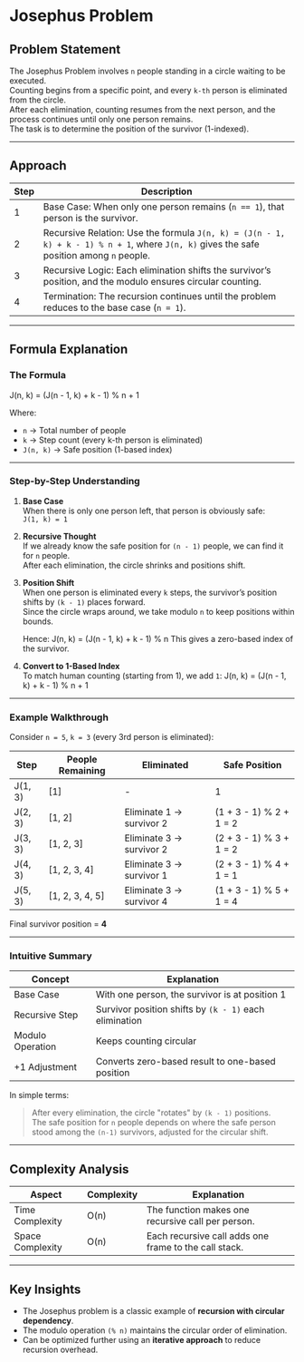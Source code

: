 # Josephus Problem

## Problem Statement
The Josephus Problem involves `n` people standing in a circle waiting to be executed.  
Counting begins from a specific point, and every `k-th` person is eliminated from the circle.  
After each elimination, counting resumes from the next person, and the process continues until only one person remains.  
The task is to determine the position of the survivor (1-indexed).

---

## Approach

| Step | Description |
|------|--------------|
| 1 | Base Case: When only one person remains (`n == 1`), that person is the survivor. |
| 2 | Recursive Relation: Use the formula `J(n, k) = (J(n - 1, k) + k - 1) % n + 1`, where `J(n, k)` gives the safe position among `n` people. |
| 3 | Recursive Logic: Each elimination shifts the survivor’s position, and the modulo ensures circular counting. |
| 4 | Termination: The recursion continues until the problem reduces to the base case (`n = 1`). |

---

## Formula Explanation

### The Formula
J(n, k) = (J(n - 1, k) + k - 1) % n + 1

Where:
- `n` → Total number of people  
- `k` → Step count (every k-th person is eliminated)  
- `J(n, k)` → Safe position (1-based index)

---

### Step-by-Step Understanding

1. **Base Case**  
   When there is only one person left, that person is obviously safe:  
   `J(1, k) = 1`

2. **Recursive Thought**  
   If we already know the safe position for `(n - 1)` people, we can find it for `n` people.  
   After each elimination, the circle shrinks and positions shift.

3. **Position Shift**  
   When one person is eliminated every `k` steps, the survivor’s position shifts by `(k - 1)` places forward.  
   Since the circle wraps around, we take modulo `n` to keep positions within bounds.

   Hence:
   J(n, k) = (J(n - 1, k) + k - 1) % n
   This gives a zero-based index of the survivor.

4. **Convert to 1-Based Index**  
   To match human counting (starting from 1), we add `1`:
   J(n, k) = (J(n - 1, k) + k - 1) % n + 1

---

### Example Walkthrough

Consider `n = 5`, `k = 3` (every 3rd person is eliminated):

| Step | People Remaining | Eliminated | Safe Position |
|------|------------------|-------------|----------------|
| J(1, 3) | [1] | - | 1 |
| J(2, 3) | [1, 2] | Eliminate 1 → survivor 2 | (1 + 3 - 1) % 2 + 1 = 2 |
| J(3, 3) | [1, 2, 3] | Eliminate 3 → survivor 2 | (2 + 3 - 1) % 3 + 1 = 2 |
| J(4, 3) | [1, 2, 3, 4] | Eliminate 3 → survivor 1 | (2 + 3 - 1) % 4 + 1 = 1 |
| J(5, 3) | [1, 2, 3, 4, 5] | Eliminate 3 → survivor 4 | (1 + 3 - 1) % 5 + 1 = 4 |

Final survivor position = **4**

---

### Intuitive Summary

| Concept | Explanation |
|----------|-------------|
| Base Case | With one person, the survivor is at position 1 |
| Recursive Step | Survivor position shifts by `(k - 1)` each elimination |
| Modulo Operation | Keeps counting circular |
| +1 Adjustment | Converts zero-based result to one-based position |

In simple terms:  
> After every elimination, the circle "rotates" by `(k - 1)` positions.  
> The safe position for `n` people depends on where the safe person stood among the `(n-1)` survivors, adjusted for the circular shift.

---

## Complexity Analysis

| Aspect | Complexity | Explanation |
|--------|-------------|-------------|
| Time Complexity | O(n) | The function makes one recursive call per person. |
| Space Complexity | O(n) | Each recursive call adds one frame to the call stack. |

---

## Key Insights
- The Josephus problem is a classic example of **recursion with circular dependency**.  
- The modulo operation `(% n)` maintains the circular order of elimination.  
- Can be optimized further using an **iterative approach** to reduce recursion overhead.
